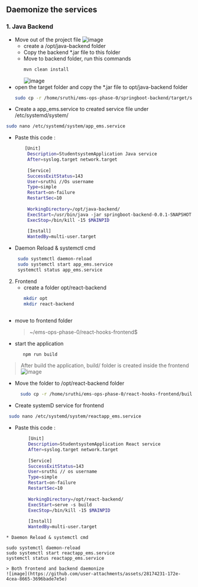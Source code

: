 ##  Daemonize the services
### 1. Java Backend
* Move out of the project file
  ![image](https://github.com/user-attachments/assets/588ef971-ffe2-4909-823c-f2cec297c1aa)
  * create a /opt/java-backend folder
  * Copy the backend *.jar file to this folder
  * Move to backend folder, run this commands
    ```bash
    mvn clean install
    ```
    ![image](https://github.com/user-attachments/assets/a2a9cd3d-8b23-435d-a4a5-698167105048)
 * open the target folder and copy the *.jar file to opt/java-backend folder
     ```bash
     sudo cp -r /home/sruthi/ems-ops-phase-0/springboot-backend/target/springboot-backend-0.0.1-SNAPSHOT.jar /home/sruthi/opt/java-backend/
     ```
* Create a app_ems.service to  created service file under /etc/systemd/system/
  
 ```bash
 sudo nano /etc/systemd/system/app_ems.service
  ```
 * Paste this code :
```bash
       [Unit]
        Description=StudentsystemApplication Java service
        After=syslog.target network.target
        
        [Service]
        SuccessExitStatus=143
        User=sruthi //Os username
        Type=simple
        Restart=on-failure
        RestartSec=10
        
        WorkingDirectory=/opt/java-backend/
        ExecStart=/usr/bin/java -jar springboot-backend-0.0.1-SNAPSHOT.jar
        ExecStop=/bin/kill -15 $MAINPID
        
        [Install]
        WantedBy=multi-user.target
  ```
* Daemon Reload & systemctl cmd
   ```bash
    sudo systemctl daemon-reload
    sudo systemctl start app_ems.service
    systemctl status app_ems.service
  ```
2. Frontend
   * create a folder opt/react-backend
      ```bash
     mkdir opt
     mkdir react-backend
    ```
  * move to frontend folder
    > ~/ems-ops-phase-0/react-hooks-frontend$
  * start the application
    ```bash
       npm run build
    ```
> After build the application, build/ folder is created inside the frontend
![image](https://github.com/user-attachments/assets/4019dde1-a0c9-4be8-be46-708f4d828df9)
* Move the folder to /opt/react-backend folder
   ```bash
     sudo cp -r /home/sruthi/ems-ops-phase-0/react-hooks-frontend/build/ /home/sruthi/opt/react-backend/
     ```
* Create systemD service for frontend
 ```bash
  sudo nano /etc/systemd/system/reactapp_ems.service
```
* Paste this code :
   ```bash
        [Unit]
        Description=StudentsystemApplication React service
        After=syslog.target network.target
        
        [Service]
        SuccessExitStatus=143
        User=sruthi // os username
        Type=simple
        Restart=on-failure
        RestartSec=10
        
        WorkingDirectory=/opt/react-backend/
        ExecStart=serve -s build
        ExecStop=/bin/kill -15 $MAINPID
        
        [Install]
        WantedBy=multi-user.target
```
* Daemon Reload & systemctl cmd
```
    sudo systemctl daemon-reload
    sudo systemctl start reactapp_ems.service
    systemctl status reactapp_ems.service
```  
> Both frontend and backend daemonize
![image](https://github.com/user-attachments/assets/28174231-172e-4cea-8665-3696bade7e5e)
